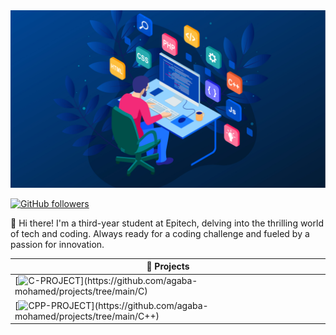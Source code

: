 <img src="background.jpg" alt="Alt text" title="background">

[![GitHub followers](https://img.shields.io/github/followers/Unknown-0x0?label=Follow&style=social)](https://github.com/Unknown-0x0/?tab=follow)

👋 Hi there! I'm a third-year student at Epitech, delving into the thrilling world of tech and coding. Always ready for a coding challenge and fueled by a passion for innovation.

<!-- START OF PROFILE STACK, DO NOT REMOVE -->
| 🚀 **Projects** |
| --------------- |
| [![C-PROJECT]([https://img.shields.io/static/v1?label=&message=C-PROJECT&color=3366FF&logo=github&logoColor=FFFFFF&labelColor=3366FF](https://upload.wikimedia.org/wikipedia/commons/1/19/C_Logo.png))](https://github.com/agaba-mohamed/projects/tree/main/C)  |
| [![CPP-PROJECT]([https://repository-images.githubusercontent.com/294944638/e8bfa600-f5d3-11ea-8aee-36ebd1579444](https://upload.wikimedia.org/wikipedia/commons/1/19/C_Logo.png))](https://github.com/agaba-mohamed/projects/tree/main/C++)  |
